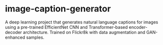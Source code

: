# image-caption-generator
A deep learning project that generates natural language captions for images using a pre-trained EfficientNet CNN and Transformer-based encoder-decoder architecture. Trained on Flickr8k with data augmentation and GAN-enhanced samples.
